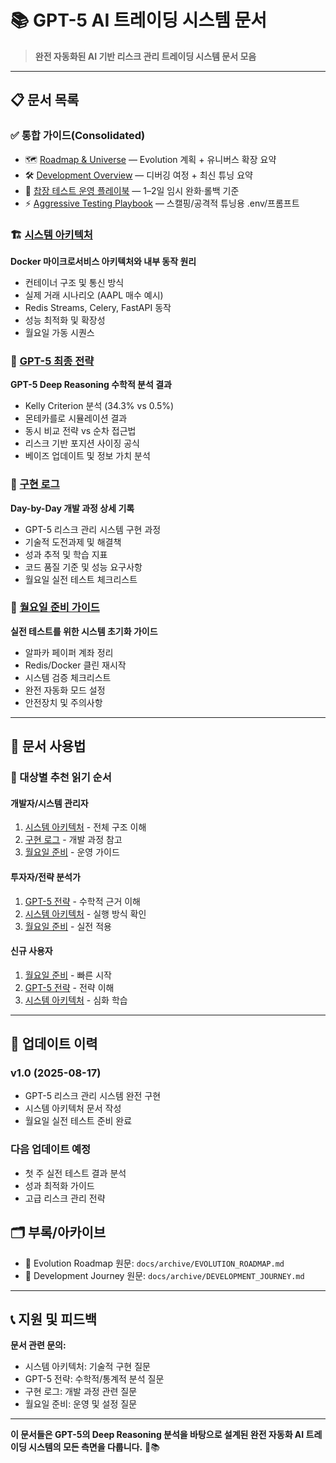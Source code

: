 # 📚 GPT-5 AI 트레이딩 시스템 문서

> **완전 자동화된 AI 기반 리스크 관리 트레이딩 시스템 문서 모음**

---

## 📋 문서 목록

### ✅ 통합 가이드(Consolidated)
- 🗺️ [Roadmap & Universe](ROADMAP.md) — Evolution 계획 + 유니버스 확장 요약
- 🛠️ [Development Overview](DEVELOPMENT_OVERVIEW.md) — 디버깅 여정 + 최신 튜닝 요약
- 🧪 [찹장 테스트 운영 플레이북](TEST_PLAYBOOK_CHOPPY.md) — 1–2일 임시 완화·롤백 기준
- ⚡ [Aggressive Testing Playbook](AGGRESSIVE_TESTING_PLAYBOOK.md) — 스캘핑/공격적 튜닝용 .env/프롬프트

### 🏗️ [시스템 아키텍처](SYSTEM_ARCHITECTURE.md)
**Docker 마이크로서비스 아키텍처와 내부 동작 원리**
- 컨테이너 구조 및 통신 방식
- 실제 거래 시나리오 (AAPL 매수 예시)
- Redis Streams, Celery, FastAPI 동작
- 성능 최적화 및 확장성
- 월요일 가동 시퀀스

### 🧮 [GPT-5 최종 전략](FINAL_TRADING_STRATEGY.md)
**GPT-5 Deep Reasoning 수학적 분석 결과**
- Kelly Criterion 분석 (34.3% vs 0.5%)
- 몬테카를로 시뮬레이션 결과
- 동시 비교 전략 vs 순차 접근법
- 리스크 기반 포지션 사이징 공식
- 베이즈 업데이트 및 정보 가치 분석

### 📝 [구현 로그](IMPLEMENTATION_LOG.md)
**Day-by-Day 개발 과정 상세 기록**
- GPT-5 리스크 관리 시스템 구현 과정
- 기술적 도전과제 및 해결책
- 성과 추적 및 학습 지표
- 코드 품질 기준 및 성능 요구사항
- 월요일 실전 테스트 체크리스트

### 🚀 [월요일 준비 가이드](MONDAY_PREP.md)
**실전 테스트를 위한 시스템 초기화 가이드**
- 알파카 페이퍼 계좌 정리
- Redis/Docker 클린 재시작
- 시스템 검증 체크리스트
- 완전 자동화 모드 설정
- 안전장치 및 주의사항

---

## 🎯 문서 사용법

### 👥 대상별 추천 읽기 순서

#### **개발자/시스템 관리자**
1. [시스템 아키텍처](SYSTEM_ARCHITECTURE.md) - 전체 구조 이해
2. [구현 로그](IMPLEMENTATION_LOG.md) - 개발 과정 참고
3. [월요일 준비](MONDAY_PREP.md) - 운영 가이드

#### **투자자/전략 분석가**
1. [GPT-5 전략](FINAL_TRADING_STRATEGY.md) - 수학적 근거 이해
2. [시스템 아키텍처](SYSTEM_ARCHITECTURE.md) - 실행 방식 확인
3. [월요일 준비](MONDAY_PREP.md) - 실전 적용

#### **신규 사용자**
1. [월요일 준비](MONDAY_PREP.md) - 빠른 시작
2. [GPT-5 전략](FINAL_TRADING_STRATEGY.md) - 전략 이해
3. [시스템 아키텍처](SYSTEM_ARCHITECTURE.md) - 심화 학습

---

## 🔄 업데이트 이력

### v1.0 (2025-08-17)
- GPT-5 리스크 관리 시스템 완전 구현
- 시스템 아키텍처 문서 작성
- 월요일 실전 테스트 준비 완료

### 다음 업데이트 예정
- 첫 주 실전 테스트 결과 분석
- 성과 최적화 가이드
- 고급 리스크 관리 전략

## 🗂️ 부록/아카이브
- 📜 Evolution Roadmap 원문: `docs/archive/EVOLUTION_ROADMAP.md`
- 📜 Development Journey 원문: `docs/archive/DEVELOPMENT_JOURNEY.md`

---

## 📞 지원 및 피드백

**문서 관련 문의:**
- 시스템 아키텍처: 기술적 구현 질문
- GPT-5 전략: 수학적/통계적 분석 질문  
- 구현 로그: 개발 과정 관련 질문
- 월요일 준비: 운영 및 설정 질문

---

**이 문서들은 GPT-5의 Deep Reasoning 분석을 바탕으로 설계된 완전 자동화 AI 트레이딩 시스템의 모든 측면을 다룹니다.** 🚀📚
